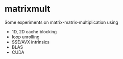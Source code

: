 # matrixmult
Some experiments on matrix-matrix-multiplication using

- 1D, 2D cache blocking
- loop unrolling
- SSE/AVX intrinsics
- BLAS
- CUDA
